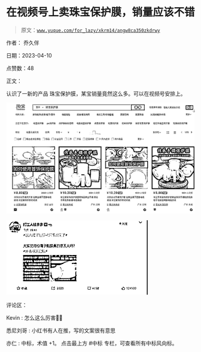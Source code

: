 # 在视频号上卖珠宝保护膜，销量应该不错

> 原文：[`www.yuque.com/for_lazy/xkrm14/angw8ca350zkdrwy`](https://www.yuque.com/for_lazy/xkrm14/angw8ca350zkdrwy)

作者： 乔久伴

日期：2023-04-10

点赞数：48

正文：

认识了一新的产品 珠宝保护膜，某宝销量竟然这么多。可以在视频号安排上。

![](img/6da1b71a32f106de1da13140327fcce3.png)

![](img/c7cd5db8427882d2810750f483f11d52.png)

评论区：

Kevin : 怎么这么厉害👍🏻

悉尼刘哥 : 小红书有人在推，写的文案很有意思

亦仁 : 中标，术值 +1。 点击最上方 #中标 专栏，可查看所有中标风向标。


